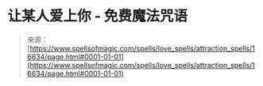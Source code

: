 <!--yml

category: 未分类

date: 2024-06-12 18:57:10

-->

# 让某人爱上你 - 免费魔法咒语

> 来源：[https://www.spellsofmagic.com/spells/love_spells/attraction_spells/16634/page.html#0001-01-01](https://www.spellsofmagic.com/spells/love_spells/attraction_spells/16634/page.html#0001-01-01)
